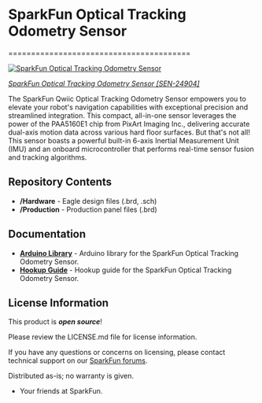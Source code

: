 # SparkFun Optical Tracking Odometry Sensor
========================================

[![SparkFun Optical Tracking Odometry Sensor](https://cdn.sparkfun.com/assets/parts/2/5/2/0/9/SEN-24904-Optical-Tracking-Odometry-Sensor-Feature.jpg)](https://www.sparkfun.com/products/24904)

[*SparkFun Optical Tracking Odometry Sensor [SEN-24904]*](https://www.sparkfun.com/products/24904)

The SparkFun Qwiic Optical Tracking Odometry Sensor empowers you to elevate your robot's navigation capabilities with exceptional precision and streamlined integration. This compact, all-in-one sensor leverages the power of the PAA5160E1 chip from PixArt Imaging Inc., delivering accurate dual-axis motion data across various hard floor surfaces. But that's not all! This sensor boasts a powerful built-in 6-axis Inertial Measurement Unit (IMU) and an onboard microcontroller that performs real-time sensor fusion and tracking algorithms.


Repository Contents
-------------------

* **/Hardware** - Eagle design files (.brd, .sch)
* **/Production** - Production panel files (.brd)



Documentation
--------------
* **[Arduino Library](https://github.com/sparkfun/SparkFun_Qwiic_OTOS_Arduino_Library)** - Arduino library for the SparkFun Optical Tracking Odometry Sensor.
* **[Hookup Guide](https://docs.sparkfun.com/SparkFun_Optical_Tracking_Odometry_Sensor/)** - Hookup guide for the SparkFun Optical Tracking Odometry Sensor.


License Information
-------------------

This product is _**open source**_! 

Please review the LICENSE.md file for license information. 

If you have any questions or concerns on licensing, please contact technical support on our [SparkFun forums](https://forum.sparkfun.com/viewforum.php?f=152).

Distributed as-is; no warranty is given.

- Your friends at SparkFun.

_<COLLABORATION CREDIT>_
